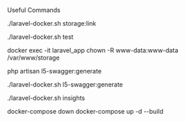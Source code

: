Useful Commands

./laravel-docker.sh storage:link

./laravel-docker.sh test  

docker exec -it laravel_app chown -R www-data:www-data /var/www/storage

php artisan l5-swagger:generate

./laravel-docker.sh l5-swagger:generate

./laravel-docker.sh insights


docker-compose down
docker-compose up -d --build
